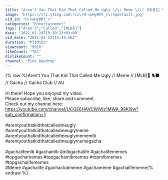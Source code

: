 ```yaml
---
title: "Aren’t You That Kid That Called Me Ugly \/\/ Meme \/\/ [MLB]🐞 🐈‍⬛ \/\/ Gacha \/\/ Gacha Club \/\/ AU"
image: "https:\/\/i.ytimg.com\/vi\/H-vwHyRMl_c\/hqdefault.jpg"
vid_id: "H-vwHyRMl_c"
categories: "Entertainment"
tags: ["Aren’t","Called","[MLB]🐞"]
date: "2022-01-24T19:30:23+03:00"
vid_date: "2022-01-23T15:15:56Z"
duration: "PT1M15S"
viewcount: "9916"
likeCount: "761"
dislikeCount: ""
channel: "Pink Dewdrop"
---
```

{% raw %}Aren’t You That Kid That Called Me Ugly // Meme // [MLB]🐞 🐈‍⬛ // Gacha // Gacha Club // AU<br /><br />Hi there! Hope you enjoyed my video. <br />Please subscribe, like, share and comment.<br />Check out my channel here: <a rel="nofollow" target="blank" href="https://youtube.com/channel/UCGE6HAVCWiWz1MWA_98Kl9w?sub_confirmation=1">https://youtube.com/channel/UCGE6HAVCWiWz1MWA_98Kl9w?sub_confirmation=1</a><br /><br />#arentyouthatkidthatcalledmeugly<br />#arentyouthatkidthatcalledmeuglymeme<br />#arentyouthatkidthatcalledmeuglymememlb<br />#arentyouthatkidthatcalledmeuglymemegacha<br /><br />#gachalifemlb #gachamlb #mlbgachalife #gachalifememes #topgachamemes #topgachamlbmemes #topmlbmemes #topgachalifememes<br />#Meme #gachalife #gachaclubmeme #gachameme #gachalifememe{% endraw %}
